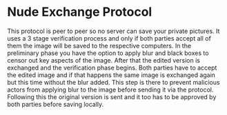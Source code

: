 # Nude Exchange Protocol
This protocol is peer to peer so no server can save your private pictures.
It uses a 3 stage verification process and only if both parties accept all of them the image will be saved to the respective computers.
In the preliminary phase you have the option to apply blur and black boxes to censor out key aspects of the image.
After that the edited version is exchanged and the verification phase begins.
Both parties have to accept the edited image and if that happens the same image is exchanged again but this time without the blur added.
This step is there to prevent malicious actors from applying blur to the image before sending it via the protocol.
Following this the original version is sent and it too has to be approved by both parties before saving locally.


